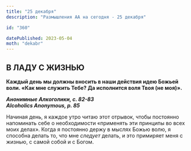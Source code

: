 ```yaml
---
title: "25 декабря"
description: "Размышления АА на сегодня - 25 декабря"

id: "360"

datePublished: 2023-05-04
moth: "dekabr"
---
```


## В ЛАДУ С ЖИЗНЬЮ

**Каждый день мы должны вносить в наши действия идею Божьей воли. «Как мне
служить Тебе? Да исполнится воля Твоя (не моя)».**

**_Анонимные Алкоголики, с. 82-83  
Alcoholics Anonymous, p. 85_**

Начиная день, я каждое утро читаю этот отрывок, чтобы постоянно напоминать
себе о необходимости «применять эти принципы во всех моих делах». Когда я
постоянно держу в мыслях Божью волю, я способна делать то, что мне _следует_
делать, и это примиряет меня с жизнью, с самой собой и с Богом.
